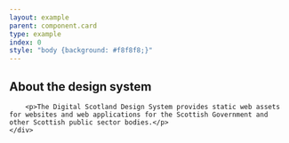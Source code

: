 ```yaml
---
layout: example
parent: component.card
type: example
index: 0
style: "body {background: #f8f8f8;}"
---
```


<div class="ds_card">
    <div class="ds_card__content">
        <h2>About the design system</h2>

        <p>The Digital Scotland Design System provides static web assets for websites and web applications for the Scottish Government and other Scottish public sector bodies.</p>
    </div>
</div>
